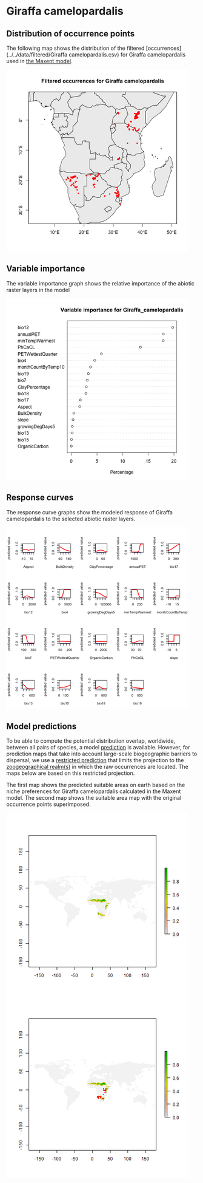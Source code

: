 # Giraffa camelopardalis 

## Distribution of occurrence points 

The following map shows the distribution of the filtered 
[occurrences](../../data/filtered/Giraffa camelopardalis.csv) for Giraffa camelopardalis used in 
[the Maxent model](valid_maxent_model.rda). 

![](occurrences.png)
    
## Variable importance 

The variable importance graph shows the relative importance of the abiotic 
raster layers in the model

![](valid_maxent_variable_importance.png)
    
## Response curves

The response curve graphs show the modeled response of Giraffa camelopardalis to the 
selected abiotic raster layers. 

![](valid_maxent_response_curve.png)
    
## Model predictions

To be able to compute the potential distribution overlap, worldwide, between
all pairs of species, a model [prediction](valid_maxent_prediction.Rda) is
available. However, for prediction maps that take into account large-scale 
biogeographic barriers to dispersal, we use a 
[restricted prediction](valid_maxent_prediction_restricted.rda) that limits 
the projection to the 
[zoogeographical realm(s)](../../data/GIS/Realms/newRealms.shp) in which the
raw occurrences are located. The maps below are based on this restricted
projection.

The first map shows the predicted suitable areas on earth based on the niche 
preferences for Giraffa camelopardalis calculated in the Maxent model. The second map 
shows the suitable area map with the original occurrence points superimposed.

![](prediction_map.png)
![](prediction_occurence_map.png)
    

